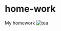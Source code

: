 # home-work
My homework
![tea](https://cloud.githubusercontent.com/assets/24529005/21158415/d48f4fcc-c185-11e6-902a-177c09beb49b.jpg)
